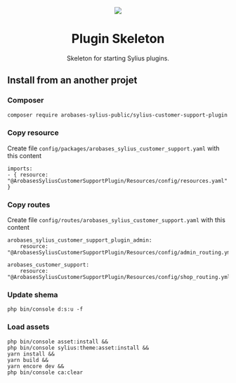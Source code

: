 <p align="center">
    <a href="https://sylius.com" target="_blank">
        <img src="https://demo.sylius.com/assets/shop/img/logo.png" />
    </a>
</p>

<h1 align="center">Plugin Skeleton</h1>

<p align="center">Skeleton for starting Sylius plugins.</p>

## Install from an another projet

### Composer

  ```bash
  composer require arobases-sylius-public/sylius-customer-support-plugin
  ```
### Copy resource

Create file `config/packages/arobases_sylius_customer_support.yaml` with this content

```
imports:
- { resource: "@ArobasesSyliusCustomerSupportPlugin/Resources/config/resources.yaml" }
```


### Copy routes

Create file `config/routes/arobases_sylius_customer_support.yaml` with this content
```
arobases_sylius_customer_support_plugin_admin:
    resource: "@ArobasesSyliusCustomerSupportPlugin/Resources/config/admin_routing.yml"

arobases_customer_support:
    resource: "@ArobasesSyliusCustomerSupportPlugin/Resources/config/shop_routing.yml"
 ```

### Update shema 
```
php bin/console d:s:u -f
 ```


### Load assets
```
php bin/console asset:install &&
php bin/console sylius:theme:asset:install &&
yarn install &&
yarn build &&
yarn encore dev &&
php bin/console ca:clear
 ```





